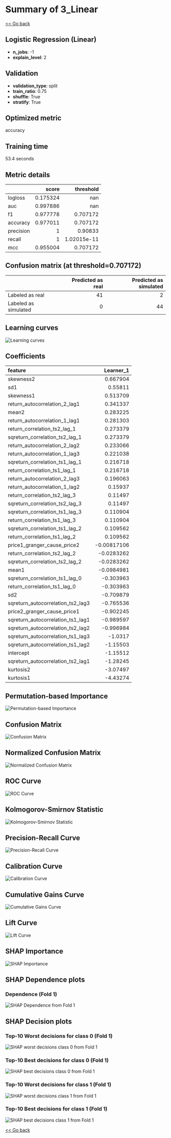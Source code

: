 # Summary of 3_Linear

[<< Go back](../README.md)


## Logistic Regression (Linear)
- **n_jobs**: -1
- **explain_level**: 2

## Validation
 - **validation_type**: split
 - **train_ratio**: 0.75
 - **shuffle**: True
 - **stratify**: True

## Optimized metric
accuracy

## Training time

53.4 seconds

## Metric details
|           |    score |     threshold |
|:----------|---------:|--------------:|
| logloss   | 0.175324 | nan           |
| auc       | 0.997886 | nan           |
| f1        | 0.977778 |   0.707172    |
| accuracy  | 0.977011 |   0.707172    |
| precision | 1        |   0.90833     |
| recall    | 1        |   1.02015e-11 |
| mcc       | 0.955004 |   0.707172    |


## Confusion matrix (at threshold=0.707172)
|                      |   Predicted as real |   Predicted as simulated |
|:---------------------|--------------------:|-------------------------:|
| Labeled as real      |                  41 |                        2 |
| Labeled as simulated |                   0 |                       44 |

## Learning curves
![Learning curves](learning_curves.png)

## Coefficients
| feature                           |   Learner_1 |
|:----------------------------------|------------:|
| skewness2                         |  0.667904   |
| sd1                               |  0.55811    |
| skewness1                         |  0.513709   |
| return_autocorrelation_2_lag1     |  0.341337   |
| mean2                             |  0.283225   |
| return_autocorrelation_1_lag1     |  0.281303   |
| return_correlation_ts2_lag_1      |  0.273379   |
| sqreturn_correlation_ts2_lag_1    |  0.273379   |
| return_autocorrelation_2_lag2     |  0.233066   |
| return_autocorrelation_1_lag3     |  0.221038   |
| sqreturn_correlation_ts1_lag_1    |  0.216718   |
| return_correlation_ts1_lag_1      |  0.216718   |
| return_autocorrelation_2_lag3     |  0.196063   |
| return_autocorrelation_1_lag2     |  0.15937    |
| return_correlation_ts2_lag_3      |  0.11497    |
| sqreturn_correlation_ts2_lag_3    |  0.11497    |
| sqreturn_correlation_ts1_lag_3    |  0.110904   |
| return_correlation_ts1_lag_3      |  0.110904   |
| sqreturn_correlation_ts1_lag_2    |  0.109562   |
| return_correlation_ts1_lag_2      |  0.109562   |
| price1_granger_cause_price2       | -0.00817106 |
| return_correlation_ts2_lag_2      | -0.0283262  |
| sqreturn_correlation_ts2_lag_2    | -0.0283262  |
| mean1                             | -0.0984981  |
| sqreturn_correlation_ts1_lag_0    | -0.303963   |
| return_correlation_ts1_lag_0      | -0.303963   |
| sd2                               | -0.709879   |
| sqreturn_autocorrelation_ts2_lag3 | -0.765536   |
| price2_granger_cause_price1       | -0.902245   |
| sqreturn_autocorrelation_ts1_lag1 | -0.989597   |
| sqreturn_autocorrelation_ts2_lag2 | -0.996984   |
| sqreturn_autocorrelation_ts1_lag3 | -1.0317     |
| sqreturn_autocorrelation_ts1_lag2 | -1.15503    |
| intercept                         | -1.15512    |
| sqreturn_autocorrelation_ts2_lag1 | -1.28245    |
| kurtosis2                         | -3.07497    |
| kurtosis1                         | -4.43274    |


## Permutation-based Importance
![Permutation-based Importance](permutation_importance.png)
## Confusion Matrix

![Confusion Matrix](confusion_matrix.png)


## Normalized Confusion Matrix

![Normalized Confusion Matrix](confusion_matrix_normalized.png)


## ROC Curve

![ROC Curve](roc_curve.png)


## Kolmogorov-Smirnov Statistic

![Kolmogorov-Smirnov Statistic](ks_statistic.png)


## Precision-Recall Curve

![Precision-Recall Curve](precision_recall_curve.png)


## Calibration Curve

![Calibration Curve](calibration_curve_curve.png)


## Cumulative Gains Curve

![Cumulative Gains Curve](cumulative_gains_curve.png)


## Lift Curve

![Lift Curve](lift_curve.png)



## SHAP Importance
![SHAP Importance](shap_importance.png)

## SHAP Dependence plots

### Dependence (Fold 1)
![SHAP Dependence from Fold 1](learner_fold_0_shap_dependence.png)

## SHAP Decision plots

### Top-10 Worst decisions for class 0 (Fold 1)
![SHAP worst decisions class 0 from Fold 1](learner_fold_0_shap_class_0_worst_decisions.png)
### Top-10 Best decisions for class 0 (Fold 1)
![SHAP best decisions class 0 from Fold 1](learner_fold_0_shap_class_0_best_decisions.png)
### Top-10 Worst decisions for class 1 (Fold 1)
![SHAP worst decisions class 1 from Fold 1](learner_fold_0_shap_class_1_worst_decisions.png)
### Top-10 Best decisions for class 1 (Fold 1)
![SHAP best decisions class 1 from Fold 1](learner_fold_0_shap_class_1_best_decisions.png)

[<< Go back](../README.md)
